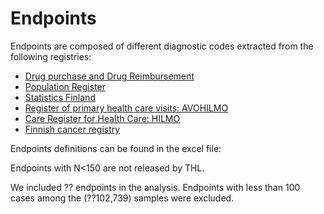 # Endpoints

Endpoints are composed of different diagnostic codes extracted from the following registries:

* [Drug purchase and  Drug Reimbursement](https://www.kela.fi/web/en/research-data-requests)
* [Population Register](https://vrk.fi/en/population-information-system)
* [Statistics Finland](https://www.stat.fi/til/ksyyt/index_en.html)
* [Register of primary health care visits: AVOHILMO](https://thl.fi/en/web/thlfi-en/statistics/information-on-statistics/register-descriptions/register-of-primary-health-care-visits)
* [Care Register for Health Care: HILMO](https://thl.fi/en/web/thlfi-en/statistics/information-on-statistics/register-descriptions/care-register-for-health-care)
* [Finnish cancer registry](https://syoparekisteri.fi/assets/files/2017/07/variable_list_eng_net.pdf)

Endpoints definitions can be found in the excel file:  

Endpoints with N&lt;150 are not released by THL.

We included ??​ endpoints in the analysis. Endpoints with less than 100 cases among the \(??102,739\) samples were excluded. 

